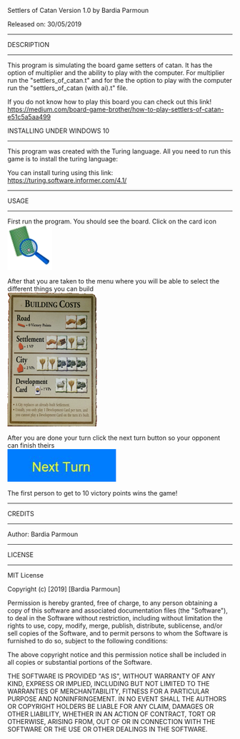Settlers of Catan Version 1.0 by Bardia Parmoun

Released on: 30/05/2019

______________________________________________________________________________________

DESCRIPTION
______________________________________________________________________________________
This program is simulating the board game setters of catan. It has the option of 
multiplier and the ability to play with the computer. For multiplier run the 
"settlers_of_catan.t" and for the the option to play with the computer run the 
"settlers_of_catan (with ai).t" file. 

If you do not know how to play this board you can check out this link!
https://medium.com/board-game-brother/how-to-play-settlers-of-catan-e51c5a5aa499

INSTALLING UNDER WINDOWS 10
______________________________________________________________________________________
This program was created with the Turing language. All you need to run this game is 
to install the turing language:

You can install turing using this link:
https://turing.software.informer.com/4.1/
______________________________________________________________________________________
 
USAGE
______________________________________________________________________________________
First run the program. You should see the board. Click on the card icon \
![Image](images/magnifier.bmp)

After that you are taken to the menu where you will be able to select the different 
things you can build\
![Image](images/building_costs.bmp)

After you are done your turn click the next turn button so your opponent can 
finish theirs \
![Image](images/next_turn.jpg)

The first person to get to 10 victory points wins the game!
______________________________________________________________________________________

CREDITS
______________________________________________________________________________________
Author: Bardia Parmoun

______________________________________________________________________________________

LICENSE
______________________________________________________________________________________
MIT License

Copyright (c) [2019] [Bardia Parmoun]

Permission is hereby granted, free of charge, to any person obtaining a copy
of this software and associated documentation files (the "Software"), to deal
in the Software without restriction, including without limitation the rights
to use, copy, modify, merge, publish, distribute, sublicense, and/or sell
copies of the Software, and to permit persons to whom the Software is
furnished to do so, subject to the following conditions:

The above copyright notice and this permission notice shall be included in all
copies or substantial portions of the Software.

THE SOFTWARE IS PROVIDED "AS IS", WITHOUT WARRANTY OF ANY KIND, EXPRESS OR
IMPLIED, INCLUDING BUT NOT LIMITED TO THE WARRANTIES OF MERCHANTABILITY,
FITNESS FOR A PARTICULAR PURPOSE AND NONINFRINGEMENT. IN NO EVENT SHALL THE
AUTHORS OR COPYRIGHT HOLDERS BE LIABLE FOR ANY CLAIM, DAMAGES OR OTHER
LIABILITY, WHETHER IN AN ACTION OF CONTRACT, TORT OR OTHERWISE, ARISING FROM,
OUT OF OR IN CONNECTION WITH THE SOFTWARE OR THE USE OR OTHER DEALINGS IN THE
SOFTWARE.